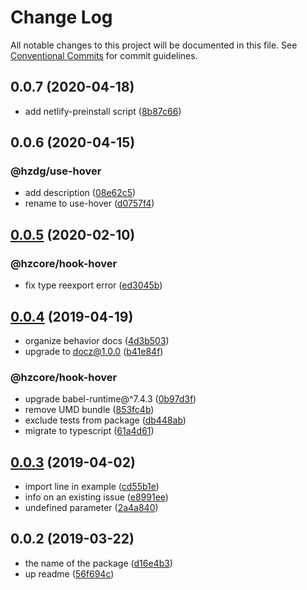 # Change Log

All notable changes to this project will be documented in this file.
See [Conventional Commits](https://conventionalcommits.org) for commit guidelines.

## 0.0.7 (2020-04-18)


* add netlify-preinstall script ([8b87c66](https://github.com/hzdg/hz-core/commit/8b87c66))


## 0.0.6 (2020-04-15)


### @hzdg/use-hover

* add description ([08e62c5](https://github.com/hzdg/hz-core/commit/08e62c5))
* rename to use-hover ([d0757f4](https://github.com/hzdg/hz-core/commit/d0757f4))


## [0.0.5](https://github.com/hzdg/hz-core/compare/@hzcore/hook-hover@0.0.4...@hzcore/hook-hover@0.0.5) (2020-02-10)


### @hzcore/hook-hover

* fix type reexport error ([ed3045b](https://github.com/hzdg/hz-core/commit/ed3045b))


## [0.0.4](https://github.com/hzdg/hz-core/compare/@hzcore/hook-hover@0.0.3...@hzcore/hook-hover@0.0.4) (2019-04-19)


* organize behavior docs ([4d3b503](https://github.com/hzdg/hz-core/commit/4d3b503))
* upgrade to docz@1.0.0 ([b41e84f](https://github.com/hzdg/hz-core/commit/b41e84f))

### @hzcore/hook-hover

* upgrade babel-runtime@^7.4.3 ([0b97d3f](https://github.com/hzdg/hz-core/commit/0b97d3f))
* remove UMD bundle ([853fc4b](https://github.com/hzdg/hz-core/commit/853fc4b))
* exclude tests from package ([db448ab](https://github.com/hzdg/hz-core/commit/db448ab))
* migrate to typescript ([61a4d61](https://github.com/hzdg/hz-core/commit/61a4d61))


## [0.0.3](https://github.com/hzdg/hz-core/compare/@hzcore/hook-hover@0.0.2...@hzcore/hook-hover@0.0.3) (2019-04-02)


* import line in example ([cd55b1e](https://github.com/hzdg/hz-core/commit/cd55b1e))
* info on an existing issue ([e8991ee](https://github.com/hzdg/hz-core/commit/e8991ee))
* undefined parameter ([2a4a840](https://github.com/hzdg/hz-core/commit/2a4a840))


## 0.0.2 (2019-03-22)


* the name of the package ([d16e4b3](https://github.com/hzdg/hz-core/commit/d16e4b3))
* up readme ([56f694c](https://github.com/hzdg/hz-core/commit/56f694c))
